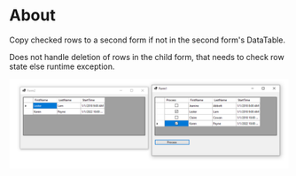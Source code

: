 ﻿# About

Copy checked rows to a second form if not in the second form's DataTable.

Does not handle deletion of rows in the child form, that needs to check row state else runtime exception.

![Main](assets/main1.png)